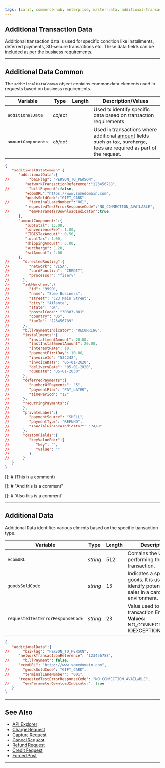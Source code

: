 ```yaml
---
tags: [carat, commerce-hub, enterprise, master-data, additional-transaction-data]
---
```


## Additional Transaction Data

Additional transaction data is used for specific condition like installments, deferred payments, 3D-secure transactions etc. These data fields can be included as per the business requirements.

---

## Additional Data Common

The `additionalDataCommon` object contains common data elements used in requests based on business requirements.

<!--
type: tab
title: additionalDataCommon
-->

| Variable | Type | Length | Description/Values |
| -------- | -- | ------------ | ------------------ |
| `additionalData` | *object* | | Used to identify specific data based on transaction requirements. |
| `amountComponents` | *object* | | Used in transactions where additional [amount](?path=docs/Resources/Master-Data/Amount-Components.md) fields such as tax, surcharge, fees are required as part of the request. |

<!---
| `directedRouting` | *object* | | Required in Directed Routing transactions. |
| `subMerchant` | *object* | | Required in transaction initiated by a [Payment Facilitator](?path=docs/Resources/Guides/Industry-Verticals/Payment-Faciliator.md) to identify the sub-merchant information. |
| `billPaymentIndicator` | *string* | 12 | Indicates the type of [bill payment](#bill-payment-indicator). | 
| `installments` | *object* | | Used in [installment bill payments](?path=docs/Resources/Guides/Bill-Payments/Installment-Payment.md). |
| `deferredPayments` | *object* | | Used in [defferred bill payments](?path=docs/Resources/Guides/Bill-Payments/Deferred-Payment.md). |
| `recurringPayments` | *object* | | Used in [recurring bill payments](?path=docs/Resources/Guides/Bill-Payments/Recurring-Payment.md). |
| `privateLabel` | *object* | | Used to process [Private Label](?path=docs/Resources/Guides/Payment-Sources/Private-Label.md) payment cards. |
| `customFields` | *array* | | Used to submit merchant custom fields used in terminal processing such as Key Value Pair. |
-->

<!--
type: tab
title: JSON Example
-->

```json
{
   "additionalDataCommon":{
      "additionalData":{
//         "baiFlag": "PERSON_TO_PERSON",
         "networkTransactionReference":"123456788",
//         "billPayment":false,
         "ecomURL":"https://www.somedomain.com",
         "goodsSoldCode":"GIFT_CARD",
//         "terminalLaneNumber":"001",
         "requestedTestErrorResponseCode":"NO_CONNECTION_AVAILABLE",
//         "emvParameterDownloadIndicator":true
      },
      "amountComponents":{
         "subTotal": 12.00,
         "convenienceFee": 1.00,
         "ITBISTaxAmount": 0.50,
         "localTax": 1.00,
         "shippingAmount": 5.00,
         "surcharge": 1.20,
         "vatAmount": 1.00
      },
//      "directedRouting":{
//         "network": "VISA",
//         "cardFunction": "CREDIT",
//         "processor": "fiserv"
//      },
//      "subMerchant":{
//         "id": "9999",
//         "name": "Some Business",
//         "street": "123 Main Street",
//         "city": "Atlanta",
//         "state": "GA",
//         "postalCode": "30303-001",
//         "country": "US",
//         "taxId": "123456789"
//      },
//      "billPaymentIndicator": "RECURRING",
//      "installments":{
//         "installmentAmount": 20.00,
//         "lastInstallmentAmount": 20.00,
//         "interestRate": 10,
//         "paymentFirstDay": 10.00,
//         "invoiceId": "534242",
//         "invoiceDate": "05-01-2020",
//         "deliveryDate": "05-01-2020",
//         "dueDate": "05-01-2030"
//      },
//      "deferredPayments":{
//         "numberOfPayments": "5",
//         "paymentPlan": "PAY_LATER",
//         "timePeriod": "12"
//      },
//      "recurringPayments":{    
//      },
//      "privateLabel":{
//         "paymentSource": "SHELL",
//         "paymentType": "REFUND",
//         "specialFinanceIndicator": "24/0"
//      },
//      "customFields":{
//         "keyValuePair":{
//            "key": "",
//            "value": ""
//         }
//      }
   }
}
```

<!-- type: tab-end -->

[]: # (This is a comment)

[]: # "And this is a comment"

[]: # 'Also this is a comment'

[//]: # (Yet another comment)

[comment]: # (Still another comment)

<!---
#### Bill Payment Indicator

| Value | Description |
| ----- | ----- |
| *SINGLE* | Single charge not for recurring services or installment plan. |
| *DEFERRED* | A charge for an order with a delayed payment for a specified amount of time. |
| *INSTALLMENT* | Single purchase where the cardholder is billed (charged) in installments. |
| *RECURRING* | Agreement where charges will occur on a periodic basis (e.g. subscriptions). |
-->

---

## Additional Data

Additional Data identifies various elments based on the specific transaction type.

<!--
type: tab
title: additionalData
-->

| Variable | Type | Length | Description/Values |
| ----- | ----- | ----- | ----- |
| `ecomURL` | *string* | 512 | Contains the URL of the site performing the Ecommerce transaction. |
| `goodsSoldCode` | *string* | 16 | Indicates a specific type of goods. It is used to help identify potentially fraudulent sales in a card present environment. |
| `requestedTestErrorResponseCode` | *string* | 28 | Value used to test/replicate a transaction Error. **Valid Values:** NO_CONNECTION_AVAILABLE, IOEXCEPTION_RECEIVED.|

<!---
| `baiFlag` | *string* | 31 | Visa required [Business Application Identifier](#business-application-identifier) (BAI) used to identify the intended use of a [disbursement](?path=docs/Resources/Guides/Disbursement.md). |
| `billPayment` | *boolean* | | Identifies a [bill payment](docs/Resources/Guides/Bill-Payments/Bill-Payments.md) transaction. |
| `terminalLaneNumber` | *string* | 16 | Terminal Lane Number. |
| `emvParameterDownloadIndicator` | *string* | | Indicator if EMV Parameter has to be downloaded, sent as part of Auth/Sale Response.|
-->

<!--
type: tab
title: JSON Example
-->

```json
{
   "additionalData":{
//      "baiFlag": "PERSON_TO_PERSON",
      "networkTransactionReference": "123456788",
//      "billPayment": false,
      "ecomURL": "https://www.somedomain.com",
//      "goodsSoldCode": "GIFT_CARD",
//      "terminalLaneNumber": "001",
      "requestedTestErrorResponseCode": "NO_CONNECTION_AVAILABLE",
//      "emvParameterDownloadIndicator": true
   }
}
```

<!-- type: tab-end -->

<!--
#### Business Application Identifier

The BAI determines the data carried in the message, the limits and economics that may apply to the transaction, and may be used by the sending and/or receiving issuer to make an authorization decision.

| Value | Description |
| ----- | ----- |
| *PERSON_TO_PERSON* | Person to person initiated. |
| *PERSON_TO_PERSON_BANK_INITIATED* | Person to person bank initiated. |
| *BUSINESS_TO_BUSINESS* | Business to business initiated. |
| *DIGITAL_WALLET* | Digital Wallet transfer. |
| *ACCOUNT_TO_ACCOUNT* | Account to account transfer. |
| *TOP_OFF* | Account top off or reload. |
| *ACCOUNT_VERIFICATION* | [Account verification](?path=docs/Resources/API-Documents/Payments_VAS/Verification.md) or $0.00 auth. |
| *FUNDS_TRANSFER* | Funds Transfer. |
| *DISBURSEMENT* | Funds disbursement or payout. |
| *GAMBLING_PAYOUT* | Gambling payout non-online. |
| *GAMBLING_PAYOUT_ONLINE* | Online gambling payout. |
-->

---

## See Also

- [API Explorer](../api/?type=post&path=/payments/v1/charges)
- [Charge Request](?path=docs/Resources/API-Documents/Payments/Charges.md)
- [Capture Request](?path=docs/Resources/API-Documents/Payments/Capture.md)
- [Cancel Request](?path=docs/Resources/API-Documents/Payments/Cancel.md)
- [Refund Request](?path=docs/Resources/API-Documents/Payments/Refund.md)
- [Credit Request](?path=docs/Resources/API-Documents/Payments/Credit.md)
- [Forced Post](?path=docs/Resources/API-Documents/Payments/Forced.md)

---
